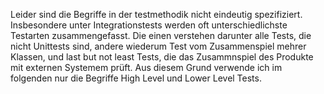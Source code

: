 Leider sind die Begriffe in der testmethodik nicht eindeutig spezifiziert. Insbesondere unter Integrationstests werden oft unterschiedlichste Testarten zusammengefasst. Die einen verstehen darunter alle Tests, die nicht Unittests sind, andere wiederum Test vom Zusammenspiel mehrer Klassen, und last but not least Tests, die das Zusammnspiel des Produkte mit externen Systemem prüft. Aus diesem Grund verwende ich im folgenden nur die Begriffe High Level und Lower Level Tests.
